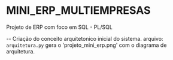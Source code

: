 # MINI_ERP_MULTIEMPRESAS
Projeto de ERP com foco em SQL - PL/SQL 


-- Criação do conceito arquitetonico inicial do sistema.
    arquivo: `arquitetura.py` gera o 'projeto_mini_erp.png' com o diagrama de arquitetura.


